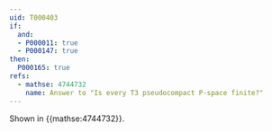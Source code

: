 ```yaml
---
uid: T000403
if:
  and:
  - P000011: true
  - P000147: true
then:
  P000165: true
refs:
  - mathse: 4744732
    name: Answer to "Is every T3 pseudocompact P-space finite?"
---
```


Shown in {{mathse:4744732}}.
